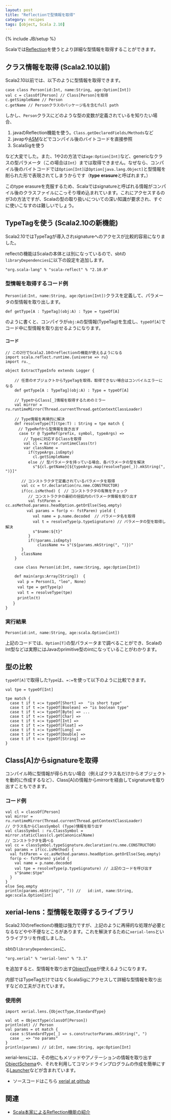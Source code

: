 ```yaml
---
layout: post
title: "Reflectionで型情報を取得"
category: recipes
tags: [object, Scala 2.10]
---
```

{% include JB/setup %}

Scalaでは[Reflection](http://docs.scala-lang.org/overviews/reflection/overview.html)を使うとより詳細な型情報を取得することができます。

## クラス情報を取得 (Scala2.10以前)

Scala2.10以前では、以下のように型情報を取得できます。

	case class Person(id:Int, name:String, age:Option[Int])
	val c = classOf[Person] // Class[Person]を取得
	c.getSimpleName // Person
	c.getName // Personクラスのパッケージ名を含むfull path

しかし、`Person`クラスにどのような型の変数が定義されているを知りたい場合、

1. javaのReflection機能を使う。`Class.getDeclaredFields/Methods`など
1. javapや[ASM](http://asm.ow2.org/)などでコンパイル後のバイトコードを直接参照
1. ScalaSigを使う

など大変でした。また、1や2の方法では`age:Option[Int]`など、genericなクラスの型パラメータ（この場合は`Int`）までは取得できません。なぜなら、コンパイル後のバイトコードでは`Option[Int]`は`Option[java.lang.Object]`と型情報を削られた形で表現されてしまうからです（**type erasure**と呼ばれます。）

このtype erasureを克服するため、Scalaではsignatureと呼ばれる情報がコンパイル後のクラスファイルにこっそり埋め込まれています。これにアクセスするのが3の方法ですが、Scalaの型の取り扱いについての深い知識が要求され、すぐに使いこなすのは難しいでしょう。

## TypeTagを使う (Scala2.10の新機能)

Scala2.10ではTypeTagが導入されsignatureへのアクセスが比較的容易になりました。

reflectの機能はScalaの本体とは別になっているので、sbtの`libraryDependencies`に以下の設定を追加します。

	"org.scala-lang" % "scala-reflect" % "2.10.0"

### 型情報を取得するコード例

`Person(id:Int, name:String, age:Option[Int])`クラスを定義して、パラメータの型情報を取り出します。

	def getType[A : TypeTag](obj:A) : Type = typeOf[A]

のように書くと、コンパイラが`obj:A`の型情報(TypeTag)を生成し、`typeOf[A]`でコード中に型情報を取り出せるようになります。

#### コード
	// この2行でScala2.10のreflectionの機能が使えるようになる
	import scala.reflect.runtime.{universe => ru}
	import ru._

	object ExtractTypeInfo extends Logger {

		// 任意のオブジェクトからTypeTagを取得。取得できない場合はコンパイルエラーになる
		def getType[A : TypeTag](obj:A) : Type = typeOf[A]

        // TypeからClass[_]情報を取得するためのミラー
		val mirror = ru.runtimeMirror(Thread.currentThread.getContextClassLoader)

	    // Type情報を再帰的に解決
		def resolveType[T](tpe:T) : String = tpe match {
		　// TypeRefから型情報を抜き出す
          case tr @ TypeRef(prefix, symbol, typeArgs) => 
			// Typeに対応するClassを取得
            val cl = mirror.runtimeClass(tr)
            var className = 
              if(typeArgs.isEmpty) 
	            cl.getSimpleName
	          else // 型パラメータを持っている場合、各パラメータの型を解決
                s"${cl.getName}[${typeArgs.map(resolveType(_)).mkString(", ")}]"
    
           // コンストラクタで定義されているパラメータを取得
           val cc = tr.declaration(ru.nme.CONSTRUCTOR)
           if(cc.isMethod) {　// コンストラクタの有無をチェック
			  // コンストラクタの最初の括弧内のパラメータ情報を取り出す
              val fstParen = cc.asMethod.paramss.headOption.getOrElse(Seq.empty)
    	  　　val params = for(p <- fstParen) yield { 
    	        val name = p.name.decoded  // パラメータ名を取得
    	        val t = resolveType(p.typeSignature) // パラメータの型を取得し解決
    	        s"$name:${t}"
              } 
              if(!params.isEmpty)
                  className += s"(${params.mkString(", ")})"
           }
           className
        }
    
    	case class Person(id:Int, name:String, age:Option[Int])
	
    	def main(args:Array[String])  {
      　　val p = Person(1, "leo", None)
      　　val tpe = getType(p)
      　　val t = resolveType(tpe)
      　　println(t)
    　　}
	}
	
### 実行結果

	Person(id:int, name:String, age:scala.Option[int])

上記のコードでは、`Option[T]`の型パラメータまで調べることができ、ScalaのInt型などは実際にはJavaのprimitive型のintになっていることがわかります。

## 型の比較

`typeOf[A]`で取得した`Type`は、`=:=`を使って以下のように比較できます。

	val tpe = typeOf[Int]
	
	tpe match {
      case t if t =:= typeOf[Short] =>  "is short type"
      case t if t =:= typeOf[Boolean] => "is boolean type"
      case t if t =:= typeOf[Byte] => ...
      case t if t =:= typeOf[Char] => 
      case t if t =:= typeOf[Int] => 
      case t if t =:= typeOf[Float] => 
      case t if t =:= typeOf[Long] => 
      case t if t =:= typeOf[Double] => 
	  case t if t =:= typeOf[String] =>
    }

## Class[A]からsignatureを取得

コンパイル時に型情報が得られない場合（例えばクラス名だけからオブジェクトを動的に作成するなど）、Class[A]の情報からmirrorを経由してsignatureを取り出すこともできます。

### コード例
	
	val cl = classOf[Person]
	val mirror = ru.runtimeMirror(Thread.currentThread.getContextClassLoader)
	// クラス名からClassSymbol (Type)情報を取り出す
    val classSymbol : ru.ClassSymbol = mirror.staticClass(cl.getCanonicalName)
	// コンストラクタを調べる
    val cc = classSymbol.typeSignature.declaration(ru.nme.CONSTRUCTOR)
    val params = if(cc.isMethod) {
      val fstParen = cc.asMethod.paramss.headOption.getOrElse(Seq.empty)
      for(p <- fstParen) yield {
        val name = p.name.decoded
        val tpe = resolveType(p.typeSignature) // 上記のコードを呼び出す
		s"$name:$tpe"
      }
    } 
	else Seq.empty
	println(params.mkString(", ")) // 	id:int, name:String, age:scala.Option[int]


## xerial-lens：型情報を取得するライブラリ

Scala2.10のreflectionの機能は強力ですが、上記のように再帰的な処理が必要となるなどやや不便なところがあります。これを解決するために`xerial-lens`というライブラリを作成しました。

sbtの`libraryDependencies`に、

	"org.xerial" % "xerial-lens" % "3.1" 

を追加すると、型情報を取り出す[ObjectType](https://github.com/xerial/xerial/blob/develop/xerial-lens/src/main/scala/xerial/lens/ObjectType.scala)が使えるようになります。

内部ではTypeTagだけではなくScalaSigにアクセスして詳細な型情報を取り出すなどの工夫がされています。

### 使用例

	import xerial.lens.{ObjectType,StandardType}

	val ot = ObjectType(classOf[Person])
	println(ot) // Person
    val params = ot match { 
	  case s:StandardType[_] => s.constructorParams.mkString(", ")
	  case _ => "no params"
	}
	println(params) // id:Int, name:String, age:Option[Int]

xerial-lensには、その他にもメソッドやアノテーションの情報を取り出す[ObjectSchema](https://oss.sonatype.org/service/local/repositories/releases/archive/org/xerial/xerial-lens/3.1/xerial-lens-3.1-javadoc.jar/!/index.html#xerial.lens.ObjectSchema)や、それを利用してコマンドラインプログラムの作成を簡単にする[Launcher](https://oss.sonatype.org/service/local/repositories/releases/archive/org/xerial/xerial-lens/3.1/xerial-lens-3.1-javadoc.jar/!/index.html#xerial.lens.cui.Launcher)などが含まれています。

* ソースコードはこちら [xerial at github](https://github.com/xerial/xerial)


## 関連

* [Scala本家によるReflection機能の紹介](http://docs.scala-lang.org/overviews/reflection/overview.html)

